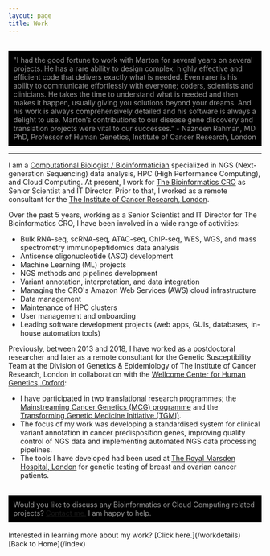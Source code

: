 ```yaml
---
layout: page
title: Work
---
```


<br>

<div style="background-color: black; padding: 10px;">
<span style="color: rgba(193, 193, 193, 0.791);">"I had the good fortune to work with Marton for several years on several projects. He has a rare ability to design complex, highly effective and efficient code that delivers exactly what is needed. Even rarer is his ability to communicate effortlessly with everyone; coders, scientists and clinicians. He takes the time to understand what is needed and then makes it happen, usually giving you solutions beyond your dreams. And his work is always comprehensively detailed and his software is always a delight to use. Marton’s contributions to our disease gene discovery and translation projects were vital to our successes." - Nazneen Rahman, MD PhD, Professor of Human Genetics, Institute of Cancer Research, London</span>
</div>

---

I am a [Computational Biologist / Bioinformatician](/bioinformatics) specialized in NGS (Next-generation Sequencing) data analysis, HPC (High Performance Computing), and Cloud Computing. At present, I work for [The Bioinformatics CRO](https://www.bioinformaticscro.com/) as Senior Scientist and IT Director. Prior to that, I worked as a remote consultant for the [The Institute of Cancer Research, London](https://www.icr.ac.uk/).

Over the past 5 years, working as a Senior Scientist and IT Director for The Bioinformatics CRO, I have been involved in a wide range of activities:

- Bulk RNA-seq, scRNA-seq, ATAC-seq, ChIP-seq, WES, WGS, and mass spectrometry immunopeptidomics data analysis
- Antisense oligonucleotide (ASO) development
- Machine Learning (ML) projects
- NGS methods and pipelines development
- Variant annotation, interpretation, and data integration
- Managing the CRO's Amazon Web Services (AWS) cloud infrastructure
- Data management
- Maintenance of HPC clusters
- User management and onboarding
- Leading software development projects (web apps, GUIs, databases, in-house automation tools)

Previously, between 2013 and 2018, I have worked as a postdoctoral researcher and later as a remote consultant for the Genetic Susceptibility Team at the Division of Genetics & Epidemiology of The Institute of Cancer Research, London in collaboration with the [Wellcome Center for Human Genetics, Oxford](https://www.chg.ox.ac.uk/):

- I have participated in two translational research programmes; the [Mainstreaming Cancer Genetics (MCG) programme](https://www.mcgprogramme.com/) and the [Transforming Genetic Medicine Initiative (TGMI)](http://www.thetgmi.org/).
- The focus of my work was developing a standardised system for clinical variant annotation in cancer predisposition genes, improving quality control of NGS data and implementing automated NGS data processing pipelines.
- The tools I have developed had been used at [The Royal Marsden Hospital, London](https://www.royalmarsden.nhs.uk/) for genetic testing of breast and ovarian cancer patients.

<br>

<div style="background-color: black; padding: 10px;">
<span style="color: rgba(193, 193, 193, 0.791);">Would you like to discuss any Bioinformatics or Cloud Computing related projects?
 <a href="/contact">Contact me.</a>
 I am happy to help.
</span>
</div>

<br>
Interested in learning more about my work? [Click here.](/workdetails)

<br>
[Back to Home](/index)
